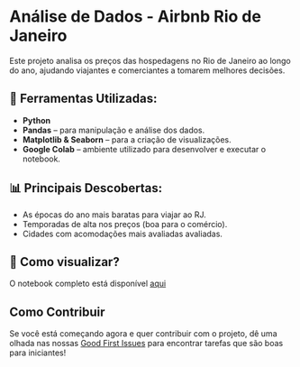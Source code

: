 # Análise de Dados - Airbnb Rio de Janeiro

Este projeto analisa os preços das hospedagens no Rio de Janeiro ao longo do ano, ajudando viajantes e comerciantes a tomarem melhores decisões.

## 🔹 Ferramentas Utilizadas:
- **Python**
- **Pandas** – para manipulação e análise dos dados.
- **Matplotlib & Seaborn** – para a criação de visualizações.
- **Google Colab** – ambiente utilizado para desenvolver e executar o notebook.

## 📊 Principais Descobertas:
- As épocas do ano mais baratas para viajar ao RJ.
- Temporadas de alta nos preços (boa para o comércio).
- Cidades com acomodações mais avaliadas avaliadas.

## 📂 Como visualizar?
O notebook completo está disponível [aqui](https://github.com/DevRafae/analise-dados-airbnb/blob/main/Varia%C3%A7%C3%A3o_de_pre%C3%A7o_Airnbn_no_Rio_de_Janeiro.ipynb)

## Como Contribuir

Se você está começando agora e quer contribuir com o projeto, dê uma olhada nas nossas [Good First Issues](https://github.com/DevRafae/analise-dados-airbnb/issues?q=is%3Aissue+is%3Aopen+label%3A%22good+first+issue%22) para encontrar tarefas que são boas para iniciantes!
